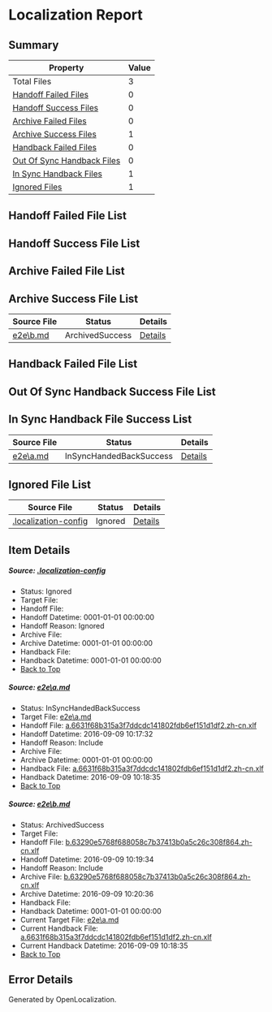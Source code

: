 # <a name='report-top'></a> Localization Report

## Summary
 Property | Value 
 -------- | ----- 
 Total Files | 3
[ Handoff Failed Files ](#handoff-failed-list)| 0
[ Handoff Success Files ](#handoff-success-list)| 0
[ Archive Failed Files ](#archive-failed-list)| 0
[ Archive Success Files ](#archive-success-list)| 1
[ Handback Failed Files ](#handback-failed-list)| 0
[ Out Of Sync Handback Files ](#outofsync-handback-success-list)| 0
[ In Sync Handback Files ](#insync-handback-success-list)| 1
[ Ignored Files ](#ignored-list)| 1

## <a name='handoff-failed-list'></a> Handoff Failed File List

## <a name='handoff-success-list'></a> Handoff Success File List

## <a name='archive-failed-list'></a> Archive Failed File List

## <a name='archive-success-list'></a> Archive Success File List
 Source File | Status | Details 
 ----------- | ------ | ------- 
 [e2e\b.md](https://github.com/OpenLocalizationTestOrg/ol-test0/blob/7b7c2ab15c6918c204cc65df4f5bb3f8201dee68/e2e/b.md) | ArchivedSuccess | [Details](#4f34da3349c691f4d18813747a15c4422bdfc61b2)

## <a name='handback-failed-list'></a> Handback Failed File List

## <a name='outofsync-handback-success-list'></a> Out Of Sync Handback Success File List

## <a name='insync-handback-success-list'></a> In Sync Handback File Success List
 Source File | Status | Details 
 ----------- | ------ | ------- 
 [e2e\a.md](https://github.com/OpenLocalizationTestOrg/ol-test0/blob/ef5cdbbc88b91d1f0dd5ee291704cc074d4b74d8/e2e/a.md) | InSyncHandedBackSuccess | [Details](#de769592f87d2d457c3abbcccbc0221453a26a381)

## <a name='ignored-list'></a> Ignored File List
 Source File | Status | Details 
 ----------- | ------ | ------- 
 [.localization-config](https://github.com/OpenLocalizationTestOrg/ol-test0/blob/7b7c2ab15c6918c204cc65df4f5bb3f8201dee68/.localization-config) | Ignored | [Details](#c268a05ecaa7ec85942ed632c29928ee5bd6da8d0)

## Item Details
##### <a name='c268a05ecaa7ec85942ed632c29928ee5bd6da8d0'></a> Source: [.localization-config](https://github.com/OpenLocalizationTestOrg/ol-test0/blob/7b7c2ab15c6918c204cc65df4f5bb3f8201dee68/.localization-config)
* Status: Ignored
* Target File: 
* Handoff File: 
* Handoff Datetime: 0001-01-01 00:00:00
* Handoff Reason: Ignored
* Archive File: 
* Archive Datetime: 0001-01-01 00:00:00
* Handback File: 
* Handback Datetime: 0001-01-01 00:00:00
* [Back to Top](#report-top)

##### <a name='de769592f87d2d457c3abbcccbc0221453a26a381'></a> Source: [e2e\a.md](https://github.com/OpenLocalizationTestOrg/ol-test0/blob/ef5cdbbc88b91d1f0dd5ee291704cc074d4b74d8/e2e/a.md)
* Status: InSyncHandedBackSuccess
* Target File: [e2e\a.md](https://github.com/OpenLocalizationTestOrg/ol-test0-zhcn/blob/588e6ffca679617c08db33fc639f68c7342fbff2/e2e/a.md)
* Handoff File: [a.6631f68b315a3f7ddcdc141802fdb6ef151d1df2.zh-cn.xlf](https://github.com/OpenLocalizationTestOrg/ol-test0-handoff/blob/a097be036f5bd4d18e8184241baa89c1a20ed1f9/ol-handoff/OpenLocalizationTestOrg/ol-test0-zhcn/yuwzho/ht/a.6631f68b315a3f7ddcdc141802fdb6ef151d1df2.zh-cn.xlf)
* Handoff Datetime: 2016-09-09 10:17:32
* Handoff Reason: Include
* Archive File: 
* Archive Datetime: 0001-01-01 00:00:00
* Handback File: [a.6631f68b315a3f7ddcdc141802fdb6ef151d1df2.zh-cn.xlf](https://github.com/OpenLocalizationTestOrg/ol-test0-handback/blob/c57f7023e2183da3c6dcf2bdd943fc5c7e0b6db7/ol-handback/OpenLocalizationTestOrg/ol-test0-zhcn/yuwzho/ht/a.6631f68b315a3f7ddcdc141802fdb6ef151d1df2.zh-cn.xlf)
* Handback Datetime: 2016-09-09 10:18:35
* [Back to Top](#report-top)

##### <a name='4f34da3349c691f4d18813747a15c4422bdfc61b2'></a> Source: [e2e\b.md](https://github.com/OpenLocalizationTestOrg/ol-test0/blob/7b7c2ab15c6918c204cc65df4f5bb3f8201dee68/e2e/b.md)
* Status: ArchivedSuccess
* Target File: 
* Handoff File: [b.63290e5768f688058c7b37413b0a5c26c308f864.zh-cn.xlf](https://github.com/OpenLocalizationTestOrg/ol-test0-handoff/blob/eba3c3e8bb3d7a3616bf4a20035cb1fefd8b2bf3/ol-handoff/OpenLocalizationTestOrg/ol-test0-zhcn/yuwzho/ht/b.63290e5768f688058c7b37413b0a5c26c308f864.zh-cn.xlf)
* Handoff Datetime: 2016-09-09 10:19:34
* Handoff Reason: Include
* Archive File: [b.63290e5768f688058c7b37413b0a5c26c308f864.zh-cn.xlf](https://github.com/OpenLocalizationTestOrg/ol-test0-handoff/blob/98a744b46a276e408be67731c186734f5d8e0a5e/ol-archive/OpenLocalizationTestOrg/ol-test0-zhcn/yuwzho/ht/b.63290e5768f688058c7b37413b0a5c26c308f864.zh-cn.xlf)
* Archive Datetime: 2016-09-09 10:20:36
* Handback File: 
* Handback Datetime: 0001-01-01 00:00:00
* Current Target File: [e2e\a.md](https://github.com/OpenLocalizationTestOrg/ol-test0-zhcn/blob/588e6ffca679617c08db33fc639f68c7342fbff2/e2e/a.md)
* Current Handback File: [a.6631f68b315a3f7ddcdc141802fdb6ef151d1df2.zh-cn.xlf](https://github.com/OpenLocalizationTestOrg/ol-test0-handback/blob/c57f7023e2183da3c6dcf2bdd943fc5c7e0b6db7/ol-handback/OpenLocalizationTestOrg/ol-test0-zhcn/yuwzho/ht/a.6631f68b315a3f7ddcdc141802fdb6ef151d1df2.zh-cn.xlf)
* Current Handback Datetime: 2016-09-09 10:18:35
* [Back to Top](#report-top)


## Error Details

Generated by OpenLocalization.
